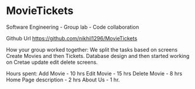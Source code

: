 # MovieTickets
Software Engineering - Group lab - Code collaboration

Github Url
https://github.com/nikhil1296/MovieTickets

How your group worked together:
We split the tasks based on screens
Create Movies and then Tickets.
Database design and then started working on Cretae update edit delete screens.

Hours spent: 
Add Movie - 10 hrs
Edit Movie - 15 hrs
Delete Movie - 8 hrs
Home Page description - 2 hrs
About Us - 1 hr.



